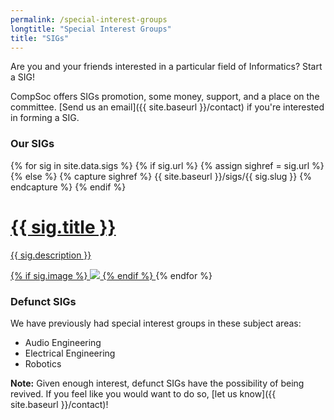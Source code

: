 ```yaml
---
permalink: /special-interest-groups
longtitle: "Special Interest Groups"
title: "SIGs"
---
```


Are you and your friends interested in a particular field of Informatics? Start a SIG!

CompSoc offers SIGs promotion, some money, support, and a place on the committee. [Send us an email]({{ site.baseurl }}/contact) if you're interested in forming a SIG.

### Our SIGs
<div class="sigs__grid">
    {% for sig in site.data.sigs %}
        {% if sig.url %}
            {% assign sighref = sig.url %}
        {% else %}
            {% capture sighref %} {{ site.baseurl }}/sigs/{{ sig.slug }} {% endcapture %}
        {% endif %}
    <a href="{{ sighref }}" class="sigs__sig">
        <div class="sigs__sigtext">
            <h1>{{ sig.title }}</h1>
            <p>{{ sig.description }}</p>
        </div>
        {% if sig.image %}
        <img src="{{ site.baseurl }}/static/img/sigs/{{ sig.slug }}.png" class="sigs__img"
                                                                         style="background-color: {{ sig.colour }}; border-radius: {{ sig.radius }}"/>
        {% endif %}
    </a>
    {% endfor %}
</div>

### Defunct SIGs
We have previously had special interest groups in these subject areas:
<ul>
    <li>Audio Engineering</li>
    <li>Electrical Engineering</li>
    <li>Robotics</li>
</ul>

**Note:** Given enough interest, defunct SIGs have the possibility of being revived. If you feel like you would want to do so, [let us know]({{ site.baseurl }}/contact)!
